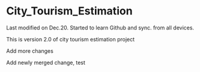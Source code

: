 # City_Tourism_Estimation
Last modified on Dec.20. Started to learn Github and sync. from all devices.

This is version 2.0 of city tourism estimation project

Add more changes

Add newly merged change, test